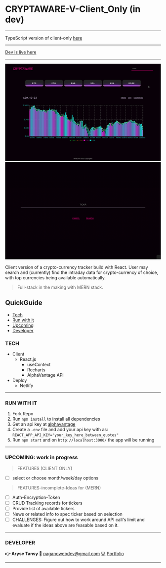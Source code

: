 # CRYPTAWARE-V-Client_Only (in dev)

---
TypeScript version of client-only [here](https://github.com/Medic1111/CRYPTAWARE_TYPESCRYPT_CLIENT)

---

[Dev is live here](https://cryptaware.netlify.app/)

---

![picture of home page](home.png)
![picture of home page](mobile.png)

Client version of a crypto-currency tracker build with React. User may search and (currently) find the intraday data for crypto-currency of choice, with top currencies being available automatically.

> Full-stack in the making with MERN stack.

## QuickGuide

- [Tech](#tech)
- [Run with it](#run-with-it)
- [Upcoming](#tech)
- [Developer](#developer)

### TECH

- Client
  - React.js
    - useContext
    - Recharts
    - AlphaVantage API
- Deploy
  - Netlify

---

### RUN WITH IT

1. Fork Repo
2. Run `npm install` to install all dependencies
3. Get an api key at [alphavantage](https://www.alphavantage.co/)
4. Create a `.env` file and add your api key with as: `REACT_APP_API_KEY="your_key_here_between_quotes"`
5. Run `npm start` and on `http://localhost:3000/` the app will be running

---

### UPCOMING: work in progress

> FEATURES (CLIENT ONLY)

- [ ] select or choose month/week/day options

> FEATURES-incomplete-Ideas for (MERN)

- [ ] Auth-Encryption-Token
- [ ] CRUD Tracking records for tickers
- [ ] Provide list of available tickers
- [ ] News or related info to spec ticker based on selection
- [ ] CHALLENGES: Figure out how to work around API call's limit and evaluate if the ideas above are feasable based on it.

---

### DEVELOPER

**:point_right: Aryse Tansy**
:e-mail: paganowebdev@gmail.com
:computer: [Portfolio](https://www.pagano.dev/)

---
